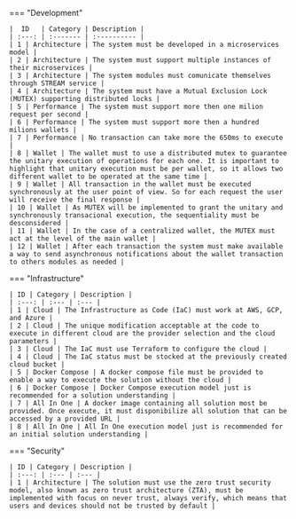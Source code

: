 
=== "Development"

    |  ID   | Category | Description |
    | :---: | :------- | :---------- |
    | 1 | Architecture | The system must be developed in a microservices model |
    | 2 | Architecture | The system must support multiple instances of their microservices |
    | 3 | Architecture | The system modules must comunicate themselves through STREAM service |
    | 4 | Architecture | The system must have a Mutual Exclusion Lock (MUTEX) supporting distributed locks |
    | 5 | Performance | The system must support more then one milion request per second |
    | 6 | Performance | The system must support more then a hundred milions wallets |
    | 7 | Performance | No transaction can take more the 650ms to execute |
    | 8 | Wallet | The wallet must to use a distributed mutex to guarantee the unitary execution of operations for each one. It is important to highlight that unitary execution must be per wallet, so it allows two different wallet to be operated at the same time |
    | 9 | Wallet | All transaction in the wallet must be executed synchronously at the user point of view. So for each request the user will receive the final response |
    | 10 | Wallet | As MUTEX will be implemented to grant the unitary and synchronously transacional execution, the sequentiality must be desconsidered |
    | 11 | Wallet | In the case of a centralized wallet, the MUTEX must act at the level of the main wallet |
    | 12 | Wallet | After each transaction the system must make available a way to send asynchronous notifications about the wallet transaction to others modules as needed |

=== "Infrastructure"

    | ID | Category | Description |
    | :---: | :--- | :--- |
    | 1 | Cloud | The Infrastructure as Code (IaC) must work at AWS, GCP, and Azure |
    | 2 | Cloud | The unique modification acceptable at the code to execute in different cloud are the provider selection and the cloud parameters |
    | 3 | Cloud | The IaC must use Terraform to configure the cloud |
    | 4 | Cloud | The IaC status must be stocked at the previously created cloud bucket |
    | 5 | Docker Compose | A docker compose file must be provided to enable a way to execute the solution without the cloud |
    | 6 | Docker Compose | Docker Compose execution model just is recommended for a solution understanding |
    | 7 | All In One | A docker image containing all solution most be provided. Once execute, it must disponibilize all solution that can be accessed by a provided URL |
    | 8 | All In One | All In One execution model just is recommended for an initial solution understanding |

=== "Security"

    | ID | Category | Description |
    | :---: | :--- | :--- |
    | 1 | Architecture | The solution must use the zero trust security model, also known as zero trust architecture (ZTA), must be implemented with focus on never trust, always verify, which means that users and devices should not be trusted by default |

